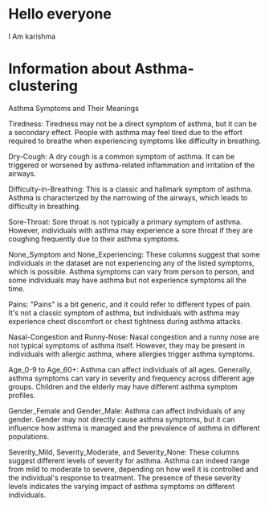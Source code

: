 # Hello everyone

I Am karishma


# Information about Asthma-clustering

Asthma Symptoms and Their Meanings

Tiredness: Tiredness may not be a direct symptom of asthma, but it can be a secondary effect. People with asthma may feel tired due to the effort required to breathe when experiencing symptoms like difficulty in breathing.

Dry-Cough: A dry cough is a common symptom of asthma. It can be triggered or worsened by asthma-related inflammation and irritation of the airways.

Difficulty-in-Breathing: This is a classic and hallmark symptom of asthma. Asthma is characterized by the narrowing of the airways, which leads to difficulty in breathing.

Sore-Throat: Sore throat is not typically a primary symptom of asthma. However, individuals with asthma may experience a sore throat if they are coughing frequently due to their asthma symptoms.

None_Symptom and None_Experiencing: These columns suggest that some individuals in the dataset are not experiencing any of the listed symptoms, which is possible. Asthma symptoms can vary from person to person, and some individuals may have asthma but not experience symptoms all the time.

Pains: "Pains" is a bit generic, and it could refer to different types of pain. It's not a classic symptom of asthma, but individuals with asthma may experience chest discomfort or chest tightness during asthma attacks.

Nasal-Congestion and Runny-Nose: Nasal congestion and a runny nose are not typical symptoms of asthma itself. However, they may be present in individuals with allergic asthma, where allergies trigger asthma symptoms.

Age_0-9 to Age_60+: Asthma can affect individuals of all ages. Generally, asthma symptoms can vary in severity and frequency across different age groups. Children and the elderly may have different asthma symptom profiles.

Gender_Female and Gender_Male: Asthma can affect individuals of any gender. Gender may not directly cause asthma symptoms, but it can influence how asthma is managed and the prevalence of asthma in different populations.

Severity_Mild, Severity_Moderate, and Severity_None: These columns suggest different levels of severity for asthma. Asthma can indeed range from mild to moderate to severe, depending on how well it is controlled and the individual's response to treatment. The presence of these severity levels indicates the varying impact of asthma symptoms on different individuals.
